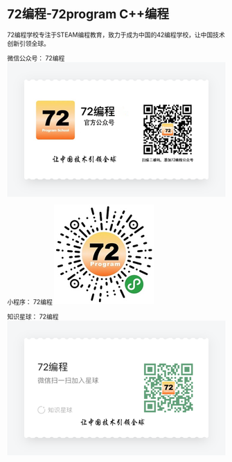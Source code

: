 # 72编程-72program C++编程
72编程学校专注于STEAM编程教育，致力于成为中国的42编程学校，让中国技术创新引领全球。

微信公众号：
72编程
![72编程公众号](images/72gongzhonghao.png)

小程序：
72编程
![72编程小程序](images/72smallapp.jpg)

知识星球：
72编程
![72编程星球](images/72earth.png)



